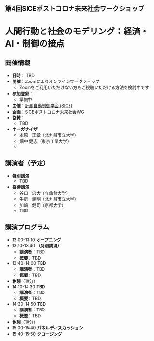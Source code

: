 ## 第4回SICEポストコロナ未来社会ワークショップ
# 人間行動と社会のモデリング：経済・AI・制御の接点

## 開催情報
- **日時**： TBD
- **開催**：Zoomによるオンラインワークショップ
  - Zoomをご利用いただけない方もご視聴いただける方法を検討中です
- **参加登録**：
  - 準備中
- **主催**：[計測自動制御学会 (SICE)](https://www.sice.jp)
- **企画**：[SICEポストコロナ未来社会WG](https://postcorona-sice.github.io/index_jp.html)
- **協賛**：
  - TBD
- **オーガナイザ**
  - 永原　正章（北九州市立大学）
  - 畑中 健志（東京工業大学）
  -

## 講演者（予定）
- **特別講演**
  - TBD
- **招待講演**
  - 谷口　忠大（立命館大学）
  - 牛房　義明（北九州市立大学）
  - 加嶋　健司（京都大学）
  - TBD

## 講演プログラム
- 13:00-13:10 **オープニング**
- 13:10-13:40 **（特別講演）**
  - **講演者**：TBD
  - **概要**：TBD
- 13:40-14:00 **TBD**
  - **講演者**：TBD
  - **概要**：TBD
- **休憩**（10分）
- 14:10-14:30 **TBD**
  - **講演者**：TBD
  - **概要**：TBD
- 14:30-14:50 **TBD**
  - **講演者**：TBD
  - **概要**：TBD 　
- **休憩**（10分）
- 15:00-15:40 **パネルディスカッション**
- 15:40-15:50 **クロージング**
